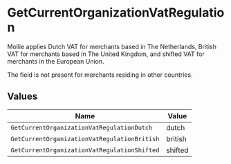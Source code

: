 # GetCurrentOrganizationVatRegulation

Mollie applies Dutch VAT for merchants based in The Netherlands, British VAT for merchants based in The United
Kingdom, and shifted VAT for merchants in the European Union.

The field is not present for merchants residing in other countries.


## Values

| Name                                         | Value                                        |
| -------------------------------------------- | -------------------------------------------- |
| `GetCurrentOrganizationVatRegulationDutch`   | dutch                                        |
| `GetCurrentOrganizationVatRegulationBritish` | british                                      |
| `GetCurrentOrganizationVatRegulationShifted` | shifted                                      |